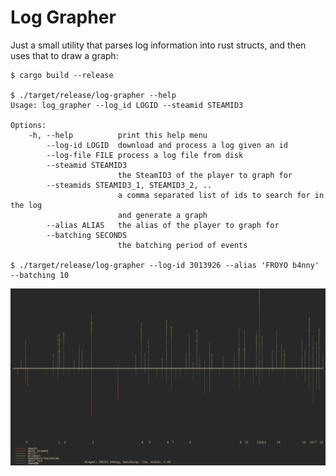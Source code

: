 # Log Grapher
Just a small utility that parses log information into rust structs, and then uses that to draw a graph:

```
$ cargo build --release

$ ./target/release/log-grapher --help
Usage: log_grapher --log_id LOGID --steamid STEAMID3

Options:
    -h, --help          print this help menu
        --log-id LOGID  download and process a log given an id
        --log-file FILE process a log file from disk
        --steamid STEAMID3
                        the SteamID3 of the player to graph for
        --steamids STEAMID3_1, STEAMID3_2, ..
                        a comma separated list of ids to search for in the log
                        and generate a graph
        --alias ALIAS   the alias of the player to graph for
        --batching SECONDS
                        the batching period of events

$ ./target/release/log-grapher --log-id 3013926 --alias 'FROYO b4nny' --batching 10
```

![example graph](https://github.com/Toqozz/tf2-log-grapher/blob/master/example.png)
